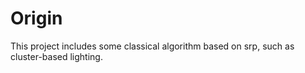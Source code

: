 # Origin
This project includes some classical algorithm based on srp, such as cluster-based lighting.
